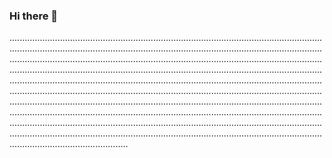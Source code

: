 ### Hi there 👋

.......................................................................................................................................................................................................................................................................................................................................................................................................................................................................................................................................................................................................................................................................................................................................................................................................................................................................................................................................................................................................................................................................................................................................................................................................................................................................................................................................